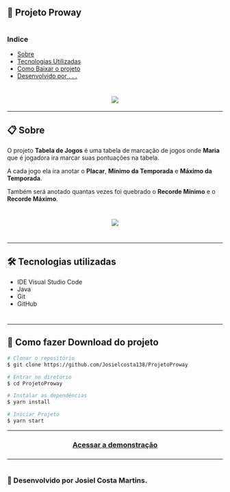 ## 📝 Projeto Proway 


# 
### Indice
- [Sobre](#-sobre)
- [Tecnologias Utilizadas](#-tecnologias-utilizadas)
- [Como Baixar o projeto](#-como-baixar-o-projeto)
- [Desenvolvido por . . .](#-desenvolvido-por-josiel-costa-martins.)

 #

<h1 align="center">
<img src="https://ik.imagekit.io/jcmjjj/TI_Od4Zunwgz.jpg"> </h1>

<!--####a0be597907b3dd9ea635a7ac2ce35daa85c3d601-->
>>>>>>>
---
## 📋 Sobre


O projeto **Tabela de Jogos** é uma tabela de marcação de jogos onde **Maria** que é jogadora ira marcar suas pontuações na tabela.

A cada jogo ela ira anotar o **Placar**, **Mínimo da Temporada** e **Máximo da Temporada**.

Também será anotado  quantas vezes foi quebrado o **Recorde Mínimo** e o **Recorde Máximo**.

<h1 align="center">
<img src="https://ik.imagekit.io/josiccc/Captura_de_Tela__106__TCD0LzmAz.png"> </h1>

#
---
## 🛠 Tecnologias utilizadas


- IDE Visual Studio Code
- Java
- Git
- GitHub
#
---
## 📁 Como fazer Download do projeto
```bash
# Clonar o repositório
$ git clone https://github.com/Josielcosta138/ProjetoProway

# Entrar no diretório
$ cd ProjetoProway

# Instalar as dependências
$ yarn install

# Iniciar Projeto
$ yarn start
```
---

<!--Se tiver aplicação em algum local (remoto) -->
<h3 align="center">
    <a hreF="https://httpppss.com/">Acessar a demonstração</a>
<h3 >

---
#
#
### 🚀 Desenvolvido por Josiel Costa Martins.
